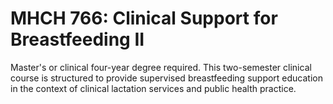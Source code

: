 # MHCH 766: Clinical Support for Breastfeeding II

Master's or clinical four-year degree required. This two-semester clinical course is structured to provide supervised breastfeeding support education in the context of clinical lactation services and public health practice.